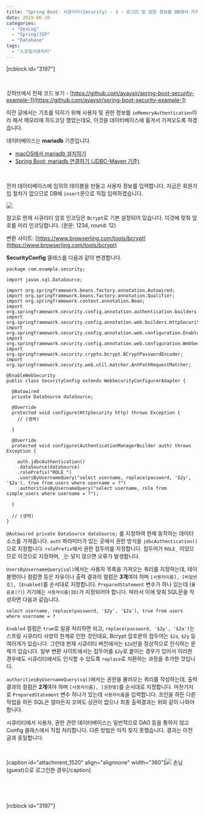 ```yaml
---
title: "Spring Boot: 시큐리티(Security) - 3 - 로그인 및 권한 정보를 DB에서 가져오기"
date: 2019-06-10
categories: 
  - "DevLog"
  - "Spring/JSP"
  - "Database"
tags: 
  - "스프링시큐리티"
---
```


\[rcblock id="3197"\]

 

깃허브에서 전체 코드 보기 - [https://github.com/ayaysir/spring-boot-security-example-1](https://github.com/ayaysir/spring-boot-security-example-1)

이전 글에서는 기초를 익히기 위해 사용자 및 권한 정보를 `inMemoryAuthentication`이라 해서 메모리에 하드코딩 했었는데요, 이것을 데이터베이스에 옮겨서 가져오도록 하겠습니다.

데이터베이스는 **mariadb** 기준입니다.

- [macOS에서 mariadb 설치하기](http://yoonbumtae.com/?p=616)
- [Spring Boot: mariadb 연결하기 (JDBC-Maven 기준)](http://yoonbumtae.com/?p=658)

 

먼저 데이터베이스에 임의의 테이블을 만들고 사용자 정보를 입력합니다. 지금은 회원가입 절차가 없으므로 DB에 `insert`문으로 직접 입력하겠습니다.

![](./assets/img/wp-content/uploads/2019/06/스크린샷-2019-09-22-오후-6.34.26.png)

참고로 현재 시큐리티 암호 인코딩은 `Bcrypt`로 기본 설정되어 있습니다. 이것에 맞춰 암호를 미리 인코딩합니다. (원문: 1234, round: 12)

변환 사이트: [https://www.browserling.com/tools/bcrypt](https://www.browserling.com/tools/bcrypt)

**SecurityConfig** 클래스를 다음과 같이 변경합니다.

```
package com.example.security;

import javax.sql.DataSource;

import org.springframework.beans.factory.annotation.Autowired;
import org.springframework.beans.factory.annotation.Qualifier;
import org.springframework.context.annotation.Bean;
import org.springframework.security.config.annotation.authentication.builders.AuthenticationManagerBuilder;
import org.springframework.security.config.annotation.web.builders.HttpSecurity;
import org.springframework.security.config.annotation.web.configuration.EnableWebSecurity;
import org.springframework.security.config.annotation.web.configuration.WebSecurityConfigurerAdapter;
import org.springframework.security.crypto.bcrypt.BCryptPasswordEncoder;
import org.springframework.security.web.util.matcher.AntPathRequestMatcher;

@EnableWebSecurity
public class SecurityConfig extends WebSecurityConfigurerAdapter {
  
  @Autowired
  private DataSource dataSource;
  
  @Override
  protected void configure(HttpSecurity http) throws Exception {
    // (생략)
    
  }
  
  @Override
  protected void configure(AuthenticationManagerBuilder auth) throws Exception {

    auth.jdbcAuthentication()
    .dataSource(dataSource)
    .rolePrefix("ROLE_")
    .usersByUsernameQuery("select username, replace(password, '$2y', '$2a'), true from users where username = ?")
    .authoritiesByUsernameQuery("select username, role from simple_users where username = ?");
    
  }
  
  // (생략)
}
```

`@Autowired private DataSource dataSource;` 를 지정하여 현재 동작하는 데이터소스를 가져옵니다. `auth` 파라미터가 있는 곳에서 권한 방식을 `jdbcAuthentication()`으로 지정합니다. `rolePrefix`에서 권한 접두어를 지정합니다. 접두어가 `ROLE_` 이었으므로 이것으로 지정하며, `_`는 넣지 않으면 오류가 발생합니다.

`UsersByUsernameQuery(sql)`에서는 사용자 목록을 가져오는 쿼리를 지정하는데, 테이블명이나 컬럼명 등은 자유이나 출력 결과의 컬럼은 **3개**여야 하며 `[사용자이름], [비밀번호], [Enabled]`를 순서대로 지정합니다. `PreparedStatement` 변수가 하나 있는데 (`물음표(?)`) 거기에는 `사용자이름(ID)`가 지정되어야 합니다. 따라서 이에 맞춰 SQL문을 작성하면 다음과 같습니다.

```
select username, replace(password, '$2y', '$2a'), true from users where username = ?
```

`Enabled` 컬럼은 `true`로 일괄 처리하면 되고, `replace(password, '$2y', '$2a')`는 스프링 시큐리티 사양의 한계로 인한 것인데요, Bcrypt 암호문의 접두어는 `$2a`, `$2y` 등 여러개가 있습니다. 그런데 현재 시큐리티 버전에서는 `$2a`만을 정상적으로 인식하는 문제가 있습니다. 일부 변환 사이트에서는 접두어를 `$2y`로 붙이는 경우가 있어서 이러한 경우에도 시큐리티에서도 인식할 수 있도록 `replace`로 치환하는 과정을 추가한 것입니다.

`authoritiesByUsernameQuery(sql)`에서는 권한을 불러오는 쿼리를 작성하는데, 출력 결과의 컬럼은 **2개**여야 하며 `[사용자이름], [권한명]`를 순서대로 지정합니다. 마찬가지로 `PreparedStatement` 변수 하나가 있는데 `사용자이름`을 입력합니다. 조인을 하든 다른 작업을 하든 SQL은 얼마든지 꼬여도 상관이 없으나 최종 출력결과는 위와 같이 나와야 합니다.

시큐리티에서 사용자, 권한 관련 데이터베이스는 일반적으로 DAO 등을 통하지 않고 Config 클래스에서 직접 처리합니다. 다른 방법은 아직 찾지 못했습니다. 결과는 이전 글과 동일합니다.

 

\[caption id="attachment\_1520" align="alignnone" width="360"\]![](./assets/img/wp-content/uploads/2019/02/스크린샷-2019-09-22-오후-5.38.35.png) 손님(guest)으로 로그인한 경우\[/caption\]

 

 

\[rcblock id="3197"\]
